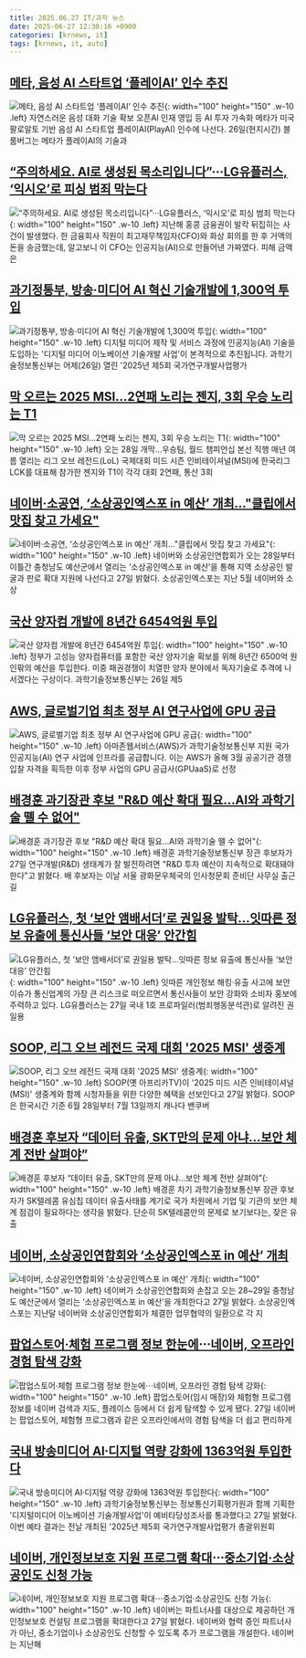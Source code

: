 ```yaml
---
title: 2025.06.27 IT/과학 뉴스
date: 2025-06-27 12:30:16 +0900
categories: [krnews, it]
tags: [krnews, it, auto]
---
```

## [메타, 음성 AI 스타트업 ‘플레이AI’ 인수 추진](https://n.news.naver.com/mnews/article/009/0005515711)

![메타, 음성 AI 스타트업 ‘플레이AI’ 인수 추진](https://mimgnews.pstatic.net/image/origin/009/2025/06/27/5515711.jpg?type=nf220_150){: width="100" height="150" .w-10 .left}
자연스러운 음성 대화 기술 확보 오픈AI 인재 영입 등 AI 투자 가속화 메타가 미국 팔로알토 기반 음성 AI 스타트업 플레이AI(PlayAI) 인수에 나선다. 26일(현지시간) 블룸버그는 메타가 플레이AI의 기술과

## [“주의하세요. AI로 생성된 목소리입니다”···LG유플러스, ‘익시오’로 피싱 범죄 막는다](https://n.news.naver.com/mnews/article/032/0003378843)

![“주의하세요. AI로 생성된 목소리입니다”···LG유플러스, ‘익시오’로 피싱 범죄 막는다](https://mimgnews.pstatic.net/image/origin/032/2025/06/26/3378843.jpg?type=nf220_150){: width="100" height="150" .w-10 .left}
지난해 홍콩 금융권이 발칵 뒤집히는 사건이 발생했다. 한 금융회사 직원이 최고재무책임자(CFO)와 화상 회의를 한 후 거액의 돈을 송금했는데, 알고보니 이 CFO는 인공지능(AI)으로 만들어낸 가짜였다. 피해 금액은

## [과기정통부, 방송·미디어 AI 혁신 기술개발에 1,300억 투입](https://n.news.naver.com/mnews/article/056/0011978181)

![과기정통부, 방송·미디어 AI 혁신 기술개발에 1,300억 투입](https://mimgnews.pstatic.net/image/origin/056/2025/06/27/11978181.jpg?type=nf220_150){: width="100" height="150" .w-10 .left}
디지털 미디어 제작 및 서비스 과정에 인공지능(AI) 기술을 도입하는 '디지털 미디어 이노베이션 기술개발 사업'이 본격적으로 추진됩니다. 과학기술정보통신부는 어제(26일) 열린 '2025년 제5회 국가연구개발사업평가

## [막 오르는 2025 MSI…2연패 노리는 젠지, 3회 우승 노리는 T1](https://n.news.naver.com/mnews/article/001/0015473892)

![막 오르는 2025 MSI…2연패 노리는 젠지, 3회 우승 노리는 T1](https://mimgnews.pstatic.net/image/origin/001/2025/06/27/15473892.jpg?type=nf220_150){: width="100" height="150" .w-10 .left}
오는 28일 개막…우승팀, 월드 챔피언십 본선 직행 매년 여름 열리는 리그 오브 레전드(LoL) 국제대회 미드 시즌 인비테이셔널(MSI)에 한국리그 LCK를 대표해 참가한 젠지와 T1이 각각 대회 2연패, 통산 3회

## [네이버·소공연, ‘소상공인엑스포 in 예산’ 개최..."클립에서 맛집 찾고 가세요"](https://n.news.naver.com/mnews/article/014/0005369104)

![네이버·소공연, ‘소상공인엑스포 in 예산’ 개최..."클립에서 맛집 찾고 가세요"](https://mimgnews.pstatic.net/image/origin/014/2025/06/27/5369104.jpg?type=nf220_150){: width="100" height="150" .w-10 .left}
네이버와 소상공인연합회가 오는 28일부터 이틀간 충청남도 예산군에서 열리는 ‘소상공인엑스포 in 예산’을 통해 지역 소상공인 발굴과 판로 확대 지원에 나선다고 27일 밝혔다. 소상공인엑스포는 지난 5월 네이버와 소상

## [국산 양자컴 개발에 8년간 6454억원 투입](https://n.news.naver.com/mnews/article/011/0004501701)

![국산 양자컴 개발에 8년간 6454억원 투입](https://mimgnews.pstatic.net/image/origin/011/2025/06/26/4501701.jpg?type=nf220_150){: width="100" height="150" .w-10 .left}
정부가 고성능 양자컴퓨터를 포함한 국산 양자기술 확보를 위해 8년간 6500억 원 인팎의 예산을 투입한다. 미중 패권경쟁이 치열한 양자 분야에서 독자기술로 추격에 나서겠다는 구상이다. 과학기술정보통신부는 26일 제5

## [AWS, 글로벌기업 최초 정부 AI 연구사업에 GPU 공급](https://n.news.naver.com/mnews/article/422/0000753539)

![AWS, 글로벌기업 최초 정부 AI 연구사업에 GPU 공급](https://mimgnews.pstatic.net/image/origin/422/2025/06/26/753539.jpg?type=nf220_150){: width="100" height="150" .w-10 .left}
아마존웹서비스(AWS)가 과학기술정보통신부 지원 국가 인공지능(AI) 연구 사업에 인프라를 공급합니다. 이는 AWS가 올해 3월 공공기관 경쟁 입찰 자격을 획득한 이후 정부 사업의 GPU 공급사(GPUaaS)로 선정

## [배경훈 과기장관 후보 "R&D 예산 확대 필요…AI와 과학기술 뗄 수 없어"](https://n.news.naver.com/mnews/article/277/0005614100)

![배경훈 과기장관 후보 "R&D 예산 확대 필요…AI와 과학기술 뗄 수 없어"](https://mimgnews.pstatic.net/image/origin/277/2025/06/27/5614100.jpg?type=nf220_150){: width="100" height="150" .w-10 .left}
배경훈 과학기술정보통신부 장관 후보자가 27일 연구개발(R&D) 생태계가 잘 발전하려면 "R&D 투자 예산이 지속적으로 확대돼야 한다"고 밝혔다. 배 후보자는 이날 서울 광화문우체국의 인사청문회 준비단 사무실 출근길

## [LG유플러스, 첫 ‘보안 앰배서더’로 권일용 발탁…잇따른 정보 유출에 통신사들 ‘보안 대응’ 안간힘](https://n.news.naver.com/mnews/article/081/0003553051)

![LG유플러스, 첫 ‘보안 앰배서더’로 권일용 발탁…잇따른 정보 유출에 통신사들 ‘보안 대응’ 안간힘](https://mimgnews.pstatic.net/image/origin/081/2025/06/27/3553051.jpg?type=nf220_150){: width="100" height="150" .w-10 .left}
잇따른 개인정보 해킹·유출 사고에 보안 이슈가 통신업계의 가장 큰 리스크로 떠오르면서 통신사들이 보안 강화와 소비자 홍보에 주력하고 있다. LG유플러스는 27일 국내 1호 프로파일러(범죄행동분석관)로 알려진 권일용

## [SOOP, 리그 오브 레전드 국제 대회 '2025 MSI' 생중계](https://n.news.naver.com/mnews/article/003/0013328849)

![SOOP, 리그 오브 레전드 국제 대회 '2025 MSI' 생중계](https://mimgnews.pstatic.net/image/origin/003/2025/06/27/13328849.jpg?type=nf220_150){: width="100" height="150" .w-10 .left}
SOOP(옛 아프리카TV)이 '2025 미드 시즌 인비테이셔널(MSI)' 생중계와 함께 시청자들을 위한 다양한 혜택을 선보인다고 27일 밝혔다. SOOP은 한국시간 기준 6월 28일부터 7월 13일까지 캐나다 밴쿠버

## [배경훈 후보자 “데이터 유출, SKT만의 문제 아냐…보안 체계 전반 살펴야”](https://n.news.naver.com/mnews/article/138/0002199516)

![배경훈 후보자 “데이터 유출, SKT만의 문제 아냐…보안 체계 전반 살펴야”](https://mimgnews.pstatic.net/image/origin/138/2025/06/27/2199516.jpg?type=nf220_150){: width="100" height="150" .w-10 .left}
배경훈 차기 과학기술정보통신부 장관 후보자가 SK텔레콤 유심칩 데이터 유출사태를 계기로 국가 차원에서 기업 및 기관의 보안 체계 점검이 필요하다는 생각을 밝혔다. 단순히 SK텔레콤만의 문제로 보기보다는, 잦은 유출

## [네이버, 소상공인연합회와 ‘소상공인엑스포 in 예산’ 개최](https://n.news.naver.com/mnews/article/092/0002379883)

![네이버, 소상공인연합회와 ‘소상공인엑스포 in 예산’ 개최](https://mimgnews.pstatic.net/image/origin/092/2025/06/27/2379883.jpg?type=nf220_150){: width="100" height="150" .w-10 .left}
네이버가 소상공인연합회와 손잡고 오는 28~29일 충청남도 예산군에서 열리는 ‘소상공인엑스포 in 예산’을 개최한다고 27일 밝혔다. 소상공인엑스포는 지난달 네이버와 소상공인연합회가 체결한 업무협약의 일환으로 각 지

## [팝업스토어·체험 프로그램 정보 한눈에⋯네이버, 오프라인 경험 탐색 강화](https://n.news.naver.com/mnews/article/031/0000943922)

![팝업스토어·체험 프로그램 정보 한눈에⋯네이버, 오프라인 경험 탐색 강화](https://mimgnews.pstatic.net/image/origin/031/2025/06/27/943922.jpg?type=nf220_150){: width="100" height="150" .w-10 .left}
팝업스토어(임시 매장)와 체험형 프로그램 정보를 네이버 검색과 지도, 플레이스 등에서 더 쉽게 탐색할 수 있게 됐다. 27일 네이버는 팝업스토어, 체험형 프로그램과 같은 오프라인에서의 경험 탐색을 더 쉽고 편리하게

## [국내 방송미디어 AI⸱디지털 역량 강화에 1363억원 투입한다](https://n.news.naver.com/mnews/article/014/0005369108)

![국내 방송미디어 AI⸱디지털 역량 강화에 1363억원 투입한다](https://mimgnews.pstatic.net/image/origin/014/2025/06/27/5369108.jpg?type=nf220_150){: width="100" height="150" .w-10 .left}
과학기술정보통신부는 정보통신기획평가원과 함께 기획한 '디지털미디어 이노베이션 기술개발사업'이 예비타당성조사를 통과했다고 27일 밝혔다. 이번 예타 결과는 전날 개최된 '2025년 제5회 국가연구개발사업평가 총괄위원회

## [네이버, 개인정보보호 지원 프로그램 확대⋯중소기업·소상공인도 신청 가능](https://n.news.naver.com/mnews/article/031/0000943934)

![네이버, 개인정보보호 지원 프로그램 확대⋯중소기업·소상공인도 신청 가능](https://mimgnews.pstatic.net/image/origin/031/2025/06/27/943934.jpg?type=nf220_150){: width="100" height="150" .w-10 .left}
네이버는 파트너사를 대상으로 제공하던 개인정보보호 컨설팅 프로그램을 확대한다고 27일 밝혔다. 네이버와 협력 중인 파트너사가 아닌, 중소기업이나 소상공인도 신청할 수 있도록 추가 프로그램을 개설한다. 네이버는 지난해

